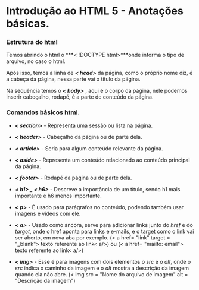# Introdução ao HTML 5 - Anotações básicas.

### Estrutura do html

Temos abrindo o html o ***< !DOCTYPE html>***onde informa o tipo de arquivo, no caso o html.

Após isso, temos a linha de ***< head>*** da página, como o próprio nome diz, é a cabeça da página, nessa parte vai o título da página.

Na sequência temos o ***< body>*** , aqui é o corpo da página, nele podemos inserir cabeçalho, rodapé, é a parte de conteúdo da página.

### Comandos básicos html. 

- ***< section>*** - Representa uma sessão ou lista na página.    

- ***< header>*** - Cabeçalho da página ou de parte dela.

- ***< article>*** - Seria para algum conteúdo relevante da página.

- ***< aside>*** - Representa um conteúdo relacionado ao conteúdo principal da página.

- ***< footer>*** - Rodapé da página ou de parte dela.

- ***< h1> _ < h6>*** - Descreve a importância de um título, sendo h1 mais importante e h6 menos importante.

- ***< p>*** - É usado para parágrafos no conteúdo, podendo também usar imagens e vídeos com ele.

- ***< a>*** - Usado como ancora, serve para adicionar links junto do *href* e do *target*, onde o href aponta para links e e-mails, e o target como o link vai ser aberto, em nova aba por exemplo. (< a href= "link" target = "_blank"> texto referente ao link< a/>) ou (< a href= "mailto: email"> texto referente ao link< a/>) 

- ***< img>*** - Esse é para imagens com dois elementos o *src* e o *alt*, onde o *src* indica o caminho da imagem e o *alt* mostra a descrição da imagem quando ela não abre. (< img src = "Nome do arquivo de imagem" alt = "Descrição da imagem")

  